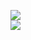 [![](https://img.shields.io/badge/Made%20With-Github%20Spray-lightgrey.svg?style=for-the-badge&logo=github)](https://github.com/Annihil/github-spray#27219)  
[![](https://i.imgur.com/2DrTn0Z.gif)](https://github.com/Annihil/github-spray)
